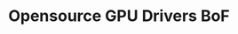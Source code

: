 ---
categories:
- bkk19
description: '> BoF to discuss current state of opensource GPU drivers on ARM and
  plans for the future.'
future_image:
  featured: 'true'
  path: /assets/images/featured-images/bkk19/BKK19-407.png
session_attendee_num: '6'
session_id: BKK19-407
session_room: Session Room 2 (Lotus 3-4)
session_slot:
  end_time: '2019-04-04 11:55:00'
  start_time: '2019-04-04 11:00:00'
session_speakers:
- speaker_bio: '> Rob is a technical architect in the Linaros Office of the CTO. He
    is one of the Devicetree maintainers and a contributor to the Linux kernel, u-boot,
    mesa, and AOSP projects.'
  speaker_company: Linaro
  speaker_image: /assets/images/speakers/bkk19/rob-herring.jpg
  speaker_location: ''
  speaker_name: Rob Herring
  speaker_position: Technical Architect
  speaker_username: rob.herring
session_track: Multimedia
tag: session
tags:
- Android
- Open Source Development
- Multimedia
- Linux Kernel
title: Opensource GPU Drivers BoF
---